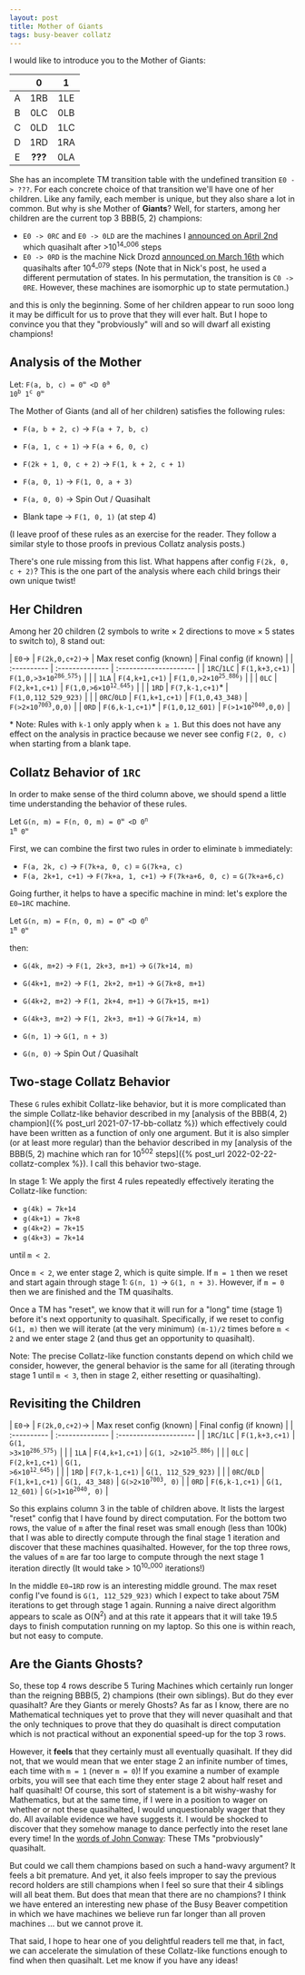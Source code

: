 ```yaml
---
layout: post
title: Mother of Giants
tags: busy-beaver collatz
---
```


I would like to introduce you to the Mother of Giants:

|     |  0  |  1  |
| :-: | :-: | :-: |
|  A  | 1RB | 1LE |
|  B  | 0LC | 0LB |
|  C  | 0LD | 1LC |
|  D  | 1RD | 1RA |
|  E  | **???** | 0LA |

She has an incomplete TM transition table with the undefined transition `E0 -> ???`. For each concrete choice of that transition we'll have one of her children. Like any family, each member is unique, but they also share a lot in common. But why is she Mother of **Giants**? Well, for starters, among her children are the current top 3 BBB(5, 2) champions:

* `E0 -> 0RC` and `E0 -> 0LD` are the machines I [announced on April 2nd](https://groups.google.com/g/busy-beaver-discuss/c/zUiw3G7hR8E/m/kuVi5jdYCgAJ) which quasihalt after >10<sup>14_006</sup> steps
* `E0 -> 0RD` is the machine Nick Drozd [announced on March 16th](https://groups.google.com/g/busy-beaver-discuss/c/KofE0K7_AbQ/m/oPmPNN1UDQAJ) which quasihalts after 10<sup>4_079</sup> steps (Note that in Nick's post, he used a different permutation of states. In his permutation, the transition is `C0 -> 0RE`. However, these machines are isomorphic up to state permutation.)

and this is only the beginning. Some of her children appear to run sooo long it may be difficult for us to prove that they will ever halt. But I hope to convince you that they "probviously" will and so will dwarf all existing champions!

## Analysis of the Mother

Let: <code>F(a, b, c) = 0<sup>∞</sup> <D 0<sup>a</sup> 10<sup>b</sup> 1<sup>c</sup> 0<sup>∞</sup></code>

The Mother of Giants (and all of her children) satisfies the following rules:

* `F(a, b + 2, c)` → `F(a + 7, b, c)`
* `F(a, 1, c + 1)` → `F(a + 6, 0, c)`

* `F(2k + 1, 0, c + 2)` → `F(1, k + 2, c + 1)`

* `F(a, 0, 1)` → `F(1, 0, a + 3)`
* `F(a, 0, 0)` → Spin Out / Quasihalt

* Blank tape → `F(1, 0, 1)` (at step 4)

(I leave proof of these rules as an exercise for the reader. They follow a similar style to those proofs in previous Collatz analysis posts.)

There's one rule missing from this list. What happens after config `F(2k, 0, c + 2)`? This is the one part of the analysis where each child brings their own unique twist!

## Her Children

Among her 20 children (2 symbols to write × 2 directions to move × 5 states to switch to), 8 stand out:

| `E0`→       | `F(2k,0,c+2)`→  | Max reset config (known) | Final config (if known) |
| :---------- | :-------------- | :--------------------- |
| `1RC`/`1LC` | `F(1,k+3,c+1)`  | <code>F(1,0,>3×10<sup>286_575</sup>)</code> | |
| `1LA`       | `F(4,k+1,c+1)`  | <code>F(1,0,>2×10<sup>25_886</sup>)</code> | |
| `0LC`       | `F(2,k+1,c+1)`  | <code>F(1,0,>6×10<sup>12_645</sup>)</code> | |
| `1RD`       | `F(7,k-1,c+1)`* | `F(1,0,112_529_923)`   | |
| `0RC`/`0LD` | `F(1,k+1,c+1)`  | `F(1,0,43_348)`        | <code>F(>2×10<sup>7003</sup>,0,0)</code> |
| `0RD`       | `F(6,k-1,c+1)`* | `F(1,0,12_601)`        | <code>F(>1×10<sup>2040</sup>,0,0)</code> |

\* Note: Rules with `k-1` only apply when `k ≥ 1`. But this does not have any effect on the analysis in practice because we never see config `F(2, 0, c)` when starting from a blank tape.

## Collatz Behavior of `1RC`

In order to make sense of the third column above, we should spend a little time understanding the behavior of these rules.

Let <code>G(n, m) = F(n, 0, m) = 0<sup>∞</sup> <D 0<sup>n</sup> 1<sup>m</sup> 0<sup>∞</sup></code>

First, we can combine the first two rules in order to eliminate `b` immediately:

* `F(a, 2k, c)` → `F(7k+a, 0, c)` = `G(7k+a, c)`
* `F(a, 2k+1, c+1)` → `F(7k+a, 1, c+1)` → `F(7k+a+6, 0, c)` = `G(7k+a+6,c)`

Going further, it helps to have a specific machine in mind: let's explore the `E0→1RC` machine.

Let <code>G(n, m) = F(n, 0, m) = 0<sup>∞</sup> <D 0<sup>n</sup> 1<sup>m</sup> 0<sup>∞</sup></code>

then:

* `G(4k, m+2)` → `F(1, 2k+3, m+1)` → `G(7k+14, m)`
* `G(4k+1, m+2)` → `F(1, 2k+2, m+1)` → `G(7k+8, m+1)`
* `G(4k+2, m+2)` → `F(1, 2k+4, m+1)` → `G(7k+15, m+1)`
* `G(4k+3, m+2)` → `F(1, 2k+3, m+1)` → `G(7k+14, m)`

* `G(n, 1)` → `G(1, n + 3)`
* `G(n, 0)` → Spin Out / Quasihalt

## Two-stage Collatz Behavior

These `G` rules exhibit Collatz-like behavior, but it is more complicated than the simple Collatz-like behavior described in my [analysis of the BBB(4, 2) champion]({% post_url 2021-07-17-bb-collatz %}) which effectively could have been written as a function of only one argument. But it is also simpler (or at least more regular) than the behavior described in my [analysis of the BBB(5, 2) machine which ran for 10<sup>502</sup> steps]({% post_url 2022-02-22-collatz-complex %}). I call this behavior two-stage.

In stage 1: We apply the first 4 rules repeatedly effectively iterating the Collatz-like function:

* `g(4k) = 7k+14`
* `g(4k+1) = 7k+8`
* `g(4k+2) = 7k+15`
* `g(4k+3) = 7k+14`

until `m < 2`.

Once `m < 2`, we enter stage 2, which is quite simple. If `m = 1` then we reset and start again through stage 1: `G(n, 1)` → `G(1, n + 3)`. However, if `m = 0` then we are finished and the TM quasihalts.

Once a TM has "reset", we know that it will run for a "long" time (stage 1) before it's next opportunity to quasihalt. Specifically, if we reset to config `G(1, m)` then we will iterate (at the very minimum) `(m-1)/2` times before `m < 2` and we enter stage 2 (and thus get an opportunity to quasihalt).

Note: The precise Collatz-like function constants depend on which child we consider, however, the general behavior is the same for all (iterating through stage 1 until `m < 3`, then in stage 2, either resetting or quasihalting).

## Revisiting the Children

| `E0`→       | `F(2k,0,c+2)`→  | Max reset config (known) | Final config (if known) |
| :---------- | :-------------- | :--------------------- |
| `1RC`/`1LC` | `F(1,k+3,c+1)`  | <code>G(1, >3×10<sup>286_575</sup>)</code> | |
| `1LA`       | `F(4,k+1,c+1)`  | <code>G(1, >2×10<sup>25_886</sup>)</code> | |
| `0LC`       | `F(2,k+1,c+1)`  | <code>G(1, >6×10<sup>12_645</sup>)</code> | |
| `1RD`       | `F(7,k-1,c+1)`  | `G(1, 112_529_923)`   | |
| `0RC`/`0LD` | `F(1,k+1,c+1)`  | `G(1, 43_348)`        | <code>G(>2×10<sup>7003</sup>, 0)</code> |
| `0RD`       | `F(6,k-1,c+1)`  | `G(1, 12_601)`        | <code>G(>1×10<sup>2040</sup>, 0)</code> |

So this explains column 3 in the table of children above. It lists the largest "reset" config that I have found by direct computation. For the bottom two rows, the value of `m` after the final reset was small enough (less than 100k) that I was able to directly compute through the final stage 1 iteration and discover that these machines quasihalted. However, for the top three rows, the values of `m` are far too large to compute through the next stage 1 iteration directly (It would take > 10<sup>10_000</sup> iterations!)

In the middle `E0→1RD` row is an interesting middle ground. The max reset config I've found is `G(1, 112_529_923)` which I expect to take about 75M iterations to get through stage 1 again. Running a naive direct algorithm appears to scale as O(N<sup>2</sup>) and at this rate it appears that it will take 19.5 days to finish computation running on my laptop. So this one is within reach, but not easy to compute.

## Are the Giants Ghosts?

So, these top 4 rows describe 5 Turing Machines which certainly run longer than the reigning BBB(5, 2) champions (their own siblings). But do they ever quasihalt? Are they Giants or merely Ghosts? As far as I know, there are no Mathematical techniques yet to prove that they will never quasihalt and that the only techniques to prove that they do quasihalt is direct computation which is not practical without an exponential speed-up for the top 3 rows.

However, it **feels** that they certainly must all eventually quasihalt. If they did not, that we would mean that we enter stage 2 an infinite number of times, each time with `m = 1` (never `m = 0`)! If you examine a number of example orbits, you will see that each time they enter stage 2 about half reset and half quasihalt! Of course, this sort of statement is a bit wishy-washy for Mathematics, but at the same time, if I were in a position to wager on whether or not these quasihalted, I would unquestionably wager that they do. All available evidence we have suggests it. I would be shocked to discover that they somehow manage to dance perfectly into the reset lane every time! In the [words of John Conway](https://doi.org/10.4169/amer.math.monthly.120.03.192): These TMs "probviously" quasihalt.

But could we call them champions based on such a hand-wavy argument? It feels a bit premature. And yet, it also feels improper to say the previous record holders are still champions when I feel so sure that their 4 siblings will all beat them. But does that mean that there are no champions? I think we have entered an interesting new phase of the Busy Beaver competition in which we have machines we believe run far longer than all proven machines ... but we cannot prove it.

That said, I hope to hear one of you delightful readers tell me that, in fact, we can accelerate the simulation of these Collatz-like functions enough to find when then quasihalt. Let me know if you have any ideas!

